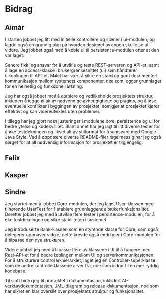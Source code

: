 # Bidrag

## Aimár

I starten jobbet jeg litt med initielle kontrollere og scener i ui-modulen, og lagde også en grundig plan på hvordan designet av appen skulle se ut videre. Jeg jobbet også med å koble ui til persistence-modulen etter at den var laget.

Senere fikk jeg ansvar for å utvikle og teste REST-serveren og API-et, samt å lage en access-klasse i brukergrensesnittet (ui) som håndterer tilkoblingen til API-et. Målet har vært å sikre en stabil og godt dokumentert kommunikasjon mellom systemets komponenter, noe som legger grunnlaget for en helhetlig og funksjonell løsning.

Jeg har også jobbet med å etablere og vedlikeholde prosjektets struktur, inkludert å legge til alt av nødvendige avhengigheter og plugins, og å løse eventuelle konflikter i byggingen av prosjektet, som gjør at prosjektet kjører effektivt og kan videreutvikles uten problemer.

I tillegg har jeg gjort noen justeringer i modulene core, persistence og ui for bedre ytelse og kodekvalitet. Blant annet har jeg lagt til litt diverse tester for å øke testdekningen og fikset alt av stilformat for å samsvare med Google Java Style. Ved å oppdatere diverse README-filer regelmessig har jeg også sørget for at all nødvendig informasjon for prosjektet er tilgjengelig.

## Felix

## Kasper

## Sindre

Jeg startet med å jobbe i Core-modulen, der jeg laget User-klassen med tilhørende UserTest for å etablere grunnleggende brukerfunksjonalitet. Deretter jobbet jeg med å utvikle flere tester i persistence-modulen, for å øke testdekningen og sikre stabiliteten i systemet.

Jeg introduserte Bank-klassen som en styrende klasse for Core, som også delegerer oppgaver videre; dette krevde også endringer i Core-modulen for å tilpasse den nye strukturen.

Videre jobbet jeg med å tilpasse flere av klassene i UI til å fungere med Rest-API-et for å bedre koblingen mellom UI og serverkommunikasjonen. For å strukturere controller-hierarkiet, laget jeg en Controller-superklasse som de andre kontrollerklassene arver fra, noe som bidrar til en mer ryddig kodebase.

Til slutt bidro jeg til prosjektets dokumentasjon, inkludert AI-verktøydokumentasjon, UML-diagram og release-dokumentasjon, noe som har sikret en klar oversikt over prosjektets struktur og funksjonalitet.
